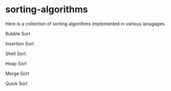 # sorting-algorithms
Here is a collection of sorting algorithms implemented in various lanugages.

Bubble Sort   

Insertion Sort

Shell Sort

Heap Sort

Merge Sort

Quick Sort
